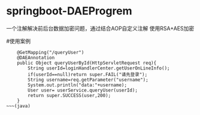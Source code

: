 # springboot-DAEProgrem
一个注解解决前后台数据加密问题，通过结合AOP自定义注解 使用RSA+AES加密 

#使用案例
~~~
    @GetMapping("/queryUser")
    @DAEAnnotation
    public Object queryUserById(HttpServletRequest req){
        String userId=loginHandlerCenter.getUserOnLineInfo();
        if(userId==null)return super.FAIL("请先登录");
        String username=req.getParameter("username");
        System.out.println("data:"+username);
        User user= userService.queryUser(userId);
        return super.SUCCESS(user,200);
    }
~~~(java)
